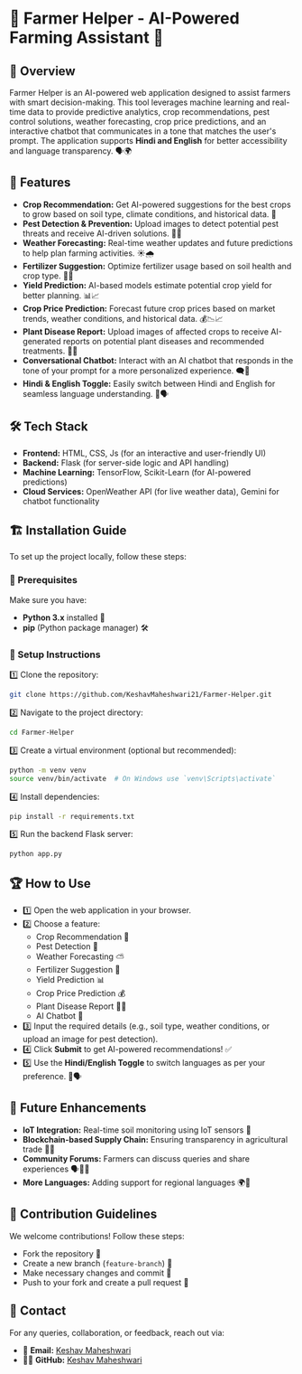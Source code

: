 # 🌾 Farmer Helper - AI-Powered Farming Assistant 🌱

## 📌 Overview
Farmer Helper is an AI-powered web application designed to assist farmers with smart decision-making. This tool leverages machine learning and real-time data to provide predictive analytics, crop recommendations, pest control solutions, weather forecasting, crop price predictions, and an interactive chatbot that communicates in a tone that matches the user's prompt. The application supports **Hindi and English** for better accessibility and language transparency. 🗣️🌍

## 🚀 Features
- **Crop Recommendation:** Get AI-powered suggestions for the best crops to grow based on soil type, climate conditions, and historical data. 🌾
- **Pest Detection & Prevention:** Upload images to detect potential pest threats and receive AI-driven solutions. 🐛🛑
- **Weather Forecasting:** Real-time weather updates and future predictions to help plan farming activities. ☀️🌧️
- **Fertilizer Suggestion:** Optimize fertilizer usage based on soil health and crop type. 🧪🌱
- **Yield Prediction:** AI-based models estimate potential crop yield for better planning. 📊📈
- **Crop Price Prediction:** Forecast future crop prices based on market trends, weather conditions, and historical data. 💰📉📈
- **Plant Disease Report:** Upload images of affected crops to receive AI-generated reports on potential plant diseases and recommended treatments. 🏥🌿
- **Conversational Chatbot:** Interact with an AI chatbot that responds in the tone of your prompt for a more personalized experience. 🗨️🤖
- **Hindi & English Toggle:** Easily switch between Hindi and English for seamless language understanding. 🔄🗣️

## 🛠️ Tech Stack
- **Frontend:** HTML, CSS, Js (for an interactive and user-friendly UI)
- **Backend:** Flask (for server-side logic and API handling)
- **Machine Learning:** TensorFlow, Scikit-Learn (for AI-powered predictions)
- **Cloud Services:** OpenWeather API (for live weather data), Gemini for chatbot functionality

## 🏗️ Installation Guide
To set up the project locally, follow these steps:

### 📌 Prerequisites
Make sure you have:
- **Python 3.x** installed 🐍
- **pip** (Python package manager) 🛠️

### 🔧 Setup Instructions
1️⃣ Clone the repository:
   ```bash
   git clone https://github.com/KeshavMaheshwari21/Farmer-Helper.git
   ```
2️⃣ Navigate to the project directory:
   ```bash
   cd Farmer-Helper
   ```
3️⃣ Create a virtual environment (optional but recommended):
   ```bash
   python -m venv venv
   source venv/bin/activate  # On Windows use `venv\Scripts\activate`
   ```
4️⃣ Install dependencies:
   ```bash
   pip install -r requirements.txt
   ```
5️⃣ Run the backend Flask server:
   ```bash
   python app.py
   ```

## 🏆 How to Use
- 1️⃣ Open the web application in your browser.
- 2️⃣ Choose a feature:
   - Crop Recommendation 🌾
   - Pest Detection 🐛
   - Weather Forecasting ⛅
   - Fertilizer Suggestion 🧪
   - Yield Prediction 📊
   - Crop Price Prediction 💰
   - Plant Disease Report 🏥🌿
   - AI Chatbot 🤖
- 3️⃣ Input the required details (e.g., soil type, weather conditions, or upload an image for pest detection).
- 4️⃣ Click **Submit** to get AI-powered recommendations! ✅
- 5️⃣ Use the **Hindi/English Toggle** to switch languages as per your preference. 🔄🗣️

## 🔮 Future Enhancements
-  **IoT Integration:** Real-time soil monitoring using IoT sensors 📡
-  **Blockchain-based Supply Chain:** Ensuring transparency in agricultural trade 📜🔗
-  **Community Forums:** Farmers can discuss queries and share experiences 🗣️👩‍🌾
-  **More Languages:** Adding support for regional languages 🌍📢

## 🤝 Contribution Guidelines
We welcome contributions! Follow these steps:
- Fork the repository 🍴
- Create a new branch (`feature-branch`) 🌿
- Make necessary changes and commit 📌
- Push to your fork and create a pull request 🔄

## 📩 Contact
For any queries, collaboration, or feedback, reach out via:
- 📧 **Email:** [Keshav Maheshwari](beastkeshavmaheshwari51@gmail.com)
- 👨‍💻 **GitHub:** [Keshav Maheshwari](https://github.com/KeshavMaheshwari21)

